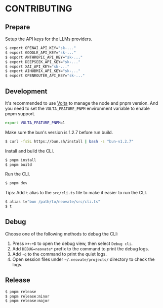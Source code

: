 # CONTRIBUTING

## Prepare

Setup the API keys for the LLMs providers.

```bash
$ export OPENAI_API_KEY="sk-..."
$ export GOOGLE_API_KEY="sk-..."
$ export ANTHROPIC_API_KEY="sk-..."
$ export DEEPSEEK_API_KEY="sk-..."
$ export XAI_API_KEY="sk-..."
$ export AIHUBMIX_API_KEY="sk-..."
$ export OPENROUTER_API_KEY="sk-..."
```

## Development

It's recommended to use [Volta](https://volta.sh/) to manage the node and pnpm version. And you need to set the `VOLTA_FEATURE_PNPM` environment variable to enable pnpm support.

```bash
export VOLTA_FEATURE_PNPM=1
```

Make sure the bun's version is 1.2.7 before run build.

```bash
$ curl -fsSL https://bun.sh/install | bash -s "bun-v1.2.7"
```

Install and build the CLI.

```bash
$ pnpm install
$ pnpm build
```

Run the CLI.

```bash
$ pnpm dev
```

Tips: Add `t` alias to the `src/cli.ts` file to make it easier to run the CLI.

```bash
$ alias t="bun /path/to/neovate/src/cli.ts"
$ t
```

## Debug

Choose one of the following methods to debug the CLI:

1. Press `⌘+⇧+D` to open the debug view, then select `Debug cli`.
2. Add `DEBUG=neovate*` prefix to the command to print the debug logs.
3. Add `-q` to the command to print the quiet logs.
4. Open session files under `~/.neovate/projects/` directory to check the logs.

## Release

```bash
$ pnpm release
$ pnpm release:minor
$ pnpm release:major
```
